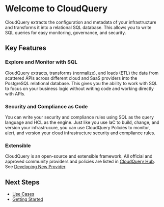# Welcome to CloudQuery

CloudQuery extracts the configuration and metadata of your infrastructure and transforms it into a relational SQL database. This allows you to write SQL queries for easy monitoring, governance, and security. 

## Key Features

### Explore and Monitor with SQL

CloudQuery extracts, transforms (normalize), and loads (ETL) the data from scattered APIs across different cloud and SaaS providers into the PostgreSQL relational database. This gives you the ability to work with SQL to focus on your business logic without writing code and working directly with APIs.

### Security and Compliance as Code

You can write your security and compliance rules using SQL as the query language and HCL as the engine. Just like you use IaC to build, change, and version your infrastrucure, you can use CloudQuery Policies to monitor, alert, and version your cloud infrastructure security and compliance rules.

### Extensible

CloudQuery is an open-source and extensible framework. All official and approved community providers and policies are listed in [CloudQuery Hub](https://hub.cloudquery.io). See [Developing New Provider](./developers/developing-new-provider.md).


## Next Steps

* [Use Cases](./use-cases.md)
* [Getting Started](./cli/getting-started.mdx)


